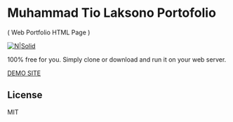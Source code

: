 # Muhammad Tio Laksono Portofolio

( Web Portfolio HTML Page )

[![N|Solid](http://omnicode.am/pic/services/uikit.png)](https://getuikit.com/)

100% free for you. Simply clone or download and run it on your web server.

[DEMO SITE](https://mtiolaksono.web.id/index.html?utm=GithubPortfolioTemplate)

## License

MIT

